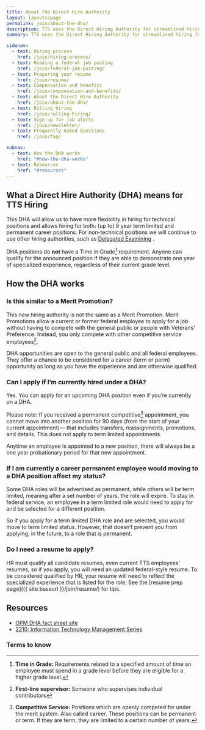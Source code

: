 ```yaml
---
title: About the Direct Hire Authority
layout: layouts/page
permalink: join/about-the-dha/
description: TTS uses the Direct Hiring Authority for streamlined hiring for technical positions. Learn more about eligibility and application tips.
summary: TTS uses the Direct Hiring Authority for streamlined hiring for technical positions. Learn more about eligibility and application tips.

sidenav:
  - text: Hiring process
    href: /join/hiring-process/
  - text: Reading a federal job posting
    href: /join/federal-job-posting/
  - text: Preparing your resume
    href: /join/resume/
  - text: Compensation and benefits
    href: /join/compensation-and-benefits/
  - text: About the Direct Hire Authority
    href: /join/about-the-dha/
  - text: Rolling hiring
    href: /join/rolling-hiring/
  - text: Sign up for job alerts
    href: /join/newsletter/
  - text: Frequently Asked Questions
    href: /join/faq/

subnav:
  - text: How the DHA works
    href: "#how-the-dha-works"
  - text: Resources
    href: "#resources"
---
```


## What a Direct Hire Authority (DHA) means for TTS Hiring

This DHA will allow us to have more flexibility in hiring for technical
positions and allows hiring for both: (up to) 8 year term limited
and permanent career positions. For non-technical positions we will
continue to use other hiring authorities, such as
[Delegated Examining](https://handbook.tts.gsa.gov/hiring-staying-or-changing-jobs/hiring-authorities/)
.

DHA positions do **not** have a Time in Grade[^1] requirement. Anyone can
qualify for the announced position if they are able to demonstrate one
year of specialized experience, regardless of their current grade level.


## How the DHA works

### Is this similar to a Merit Promotion?

This new hiring authority is not the same as a Merit Promotion. Merit
Promotions allow a current or former federal employee to apply for a job
without having to compete with the general public or people with Veterans'
Preference. Instead, you only compete with other competitive service
employees[^2].

DHA opportunities are open to the general public and all federal employees.
They offer a chance to be considered for a career (term or perm) opportunity
as long as you have the experience and are otherwise qualified.

### Can I apply if I’m currently hired under a DHA?

Yes. You can apply for an upcoming DHA position even if you’re currently
on a DHA.

Please note: If you received a permanent competitive[^3] appointment,
you cannot move into another position for 90 days (from the start of
your current appointment)— that includes transfers, reassignments,
promotions, and details. This does not apply to term limited appointments.

Anytime an employee is appointed to a new position, there will always be
a one year probationary period for that new appointment.

### If I am currently a career permanent employee would moving to a DHA position affect my status?

Some DHA roles will be advertised as permanent, while others will be term
limited, meaning after a set number of years, the role will expire. To stay
in federal service, an employee in a term limited role would need to apply
for and be selected for a different position.

So if you apply for a term limited DHA role and are selected, you would move
to term limited status. However, that doesn’t prevent you from applying, in
the future, to a role that is permanent.


### Do I need a resume to apply?

HR must qualify all candidate resumes, even current TTS employees' resumes,
so if you apply, you will need an updated federal-style resume. To be
considered qualified by HR, your resume will need to reflect the specialized
experience that is listed for the role. See the
[resume prep page]({{ site.baseurl }}/join/resume/)
for tips.


## Resources
- [OPM DHA fact sheet site](https://www.opm.gov/policy-data-oversight/hiring-information/direct-hire-authority/#url=Fact-Sheet)
- [2210: Information Technology Management Series](https://www.opm.gov/policy-data-oversight/classification-qualifications/general-schedule-qualification-standards/0300/gs-2210-information-technology-management-series/)

### Terms to know

[^1]: **Time in Grade:** Requirements related to a specified amount of time
an employee must spend in a grade level before they are eligible for a
higher grade level.
[^2]: **First-line supervisor:** Someone who supervises individual
contributors
[^3]: **Competitive Service:** Positions which are openly competed for under
the merit system. Also called career. These positions can be permanent
or term. If they are term, they are limited to a certain number of years.
